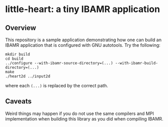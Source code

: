 # little-heart: a tiny IBAMR application

## Overview

This repository is a sample application demonstrating how one can build an IBAMR
application that is configured with GNU autotools. Try the following:

    mkdir build
    cd build
    ../configure --with-ibamr-source-directory=(...) --with-ibamr-build-directory=(...)
    make
    ./heart2d ../input2d

where each `(...)` is replaced by the correct path.

## Caveats

Weird things may happen if you do not use the same compilers and MPI
implementation when building this library as you did when compiling IBAMR.
